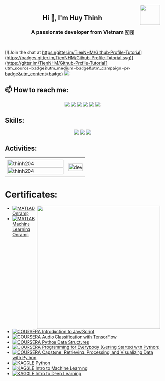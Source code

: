 <!-- <img align="left" width="400" src="https://github.githubassets.com/images/modules/profile/profile-first-repo.svg" /> -->
<img align="right" width="64" src="https://github.com/TienNHM.png" />
<!-- <img align="right" width="64" src="https://img.icons8.com/color/48/vietnam-circular.png" /> -->

<h2 align="center">Hi 👋, I'm Huy Thinh</h2>
<p align="center">
  <h3 align="center">A passionate developer from Vietnam 🇻🇳 </h3>
</p>



<br />

[![Join the chat at https://gitter.im/TienNHM/Github-Profile-Tutorial](https://badges.gitter.im/TienNHM/Github-Profile-Tutorial.svg)](https://gitter.im/TienNHM/Github-Profile-Tutorial?utm_source=badge&utm_medium=badge&utm_campaign=pr-badge&utm_content=badge)
![](https://komarev.com/ghpvc/?username=TienNHM&style=flat-square)

## 📫 How to reach me:

<p align="center">
  <a href="https://www.linkedin.com/in/lai-huy-thinh-77b375282/" target="_blank">
    <img src="https://img.icons8.com/fluent/48/000000/linkedin.png"/>
  </a>
  <a href="https://www.facebook.com/thinh.huy.3939503?locale=vi_VN" alt="Facebook">
    <img src="https://img.icons8.com/fluent/48/000000/facebook-new.png" target="_blank" />
  </a> 
  <a href="https://github.com/thinh204" alt="Github">
    <img src="https://img.icons8.com/fluent/48/000000/github.png"/>
  </a> 
  <a href="https://www.youtube.com/@user-yz9qv9hi4m" alt="Youtube channel" target="_blank" >
    <img src="https://img.icons8.com/fluent/48/000000/youtube-play.png"/>
  </a>
  <a href="https://www.kaggle.com/lihuythnh" alt="Kaggle" target="_blank" >
    <img src="https://img.icons8.com/windows/48/000000/kaggle.png"/>
  </a>
  <a href="mailto:huythinh592@gmail.com" alt="Email">
    <img src="https://img.icons8.com/fluent/48/000000/mailing.png"/>
  </a>
</p>

## Skills:
<p align="center">
  <img src="https://img.icons8.com/color/48/000000/mysql-logo.png"/>
  <img src="https://img.icons8.com/color/48/000000/git.png"/>
  <img src="https://img.icons8.com/color/48/000000/visual-studio-code-2019.png"/>
</p>

## Activities:

<table style="width:100%;">
  <tr>
    <td>
      <img src="https://github-readme-stats.vercel.app/api/top-langs/?username=tiennhm&bg_color=FFFFFF00&text_color=179fa3&layout=compact&hide=CSS&langs_count=10&custom_title=Top%20ngôn%20ngữ%20được%20dùng" alt="thinh204" width="100%"/>
      <img src="https://github-readme-stats.vercel.app/api?username=tiennhm&bg_color=FFFFFF00&text_color=179fa3&show_icons=true&count_private=true&include_all_commits=true&custom_title=Hoạt%20động%20trên%20Github" alt="thinh204" width="100%"/>
    </td>
    <td>
      <p align="center"> 
        <img src="https://cdn.dribbble.com/users/1059583/screenshots/4171367/coding-freak.gif" alt="dev" width="100%"/>
      </p>
    </td>
  </tr>
</table>

# Certificates:

<img align="right" width="400" src="https://github.githubassets.com/images/modules/profile/profile-joined-github.svg">

- [![MATLAB](https://img.shields.io/badge/-MATLAB-orange) Onramp](https://matlabacademy.mathworks.com/progress/share/certificate.html?id=c2f444b8-d6ce-4eef-9934-48d7fa7da2d1)
- [![MATLAB](https://img.shields.io/badge/-MATLAB-orange) Machine Learning Onramp](https://matlabacademy.mathworks.com/progress/share/certificate.html?id=ad7fb8de-67d7-487f-95ee-f3871a61b1e1)
- [![COURSERA](https://img.shields.io/badge/-COURSERA-green) Introduction to JavaScript](https://www.coursera.org/account/accomplishments/certificate/XFNU3UXCK5DG)
- [![COURSERA](https://img.shields.io/badge/-COURSERA-green) Audio Classification with TensorFlow](https://www.coursera.org/account/accomplishments/certificate/MBSDFCKQ9X8E)
- [![COURSERA](https://img.shields.io/badge/-COURSERA-green) Python Data Structures](https://www.coursera.org/account/accomplishments/certificate/PQMJRCLM7BCQ)
- [![COURSERA](https://img.shields.io/badge/-COURSERA-green) Programming for Everybody (Getting Started with Python)](https://www.coursera.org/account/accomplishments/certificate/V7MK7JDL96DU)
- [![COURSERA](https://img.shields.io/badge/-COURSERA-green) Capstone: Retrieving, Processing, and Visualizing Data with Python](https://www.coursera.org/account/accomplishments/certificate/DVXXD98ESKLP)
- [![KAGGLE](https://img.shields.io/badge/-KAGGLE-blue) Python](https://www.kaggle.com/learn/certification/nguyenhuynhminhtien/python)
- [![KAGGLE](https://img.shields.io/badge/-KAGGLE-blue) Intro to Machine Learning](https://www.kaggle.com/learn/certification/nguyenhuynhminhtien/intro-to-machine-learning)
- [![KAGGLE](https://img.shields.io/badge/-KAGGLE-blue) Intro to Deep Learning](https://www.kaggle.com/learn/certification/nguyenhuynhminhtien/intro-to-deep-learning)
